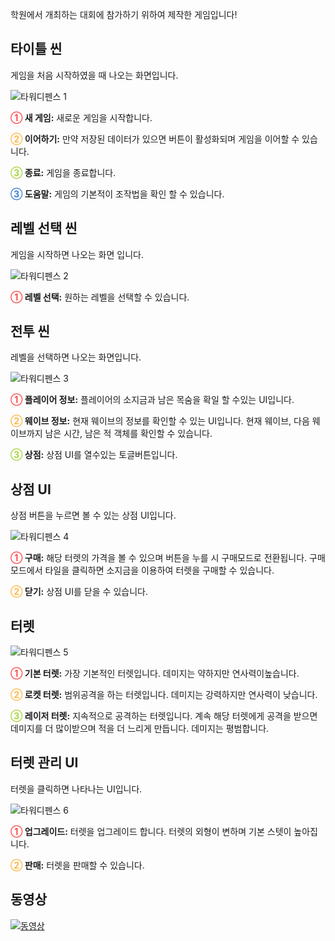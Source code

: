 학원에서 개최하는 대회에 참가하기 위하여 제작한 게임입니다!

## 타이틀 씬

게임을 처음 시작하였을 때 나오는 화면입니다.

![타워디펜스 1](https://user-images.githubusercontent.com/41239679/103848470-cc48fb80-50e5-11eb-850b-e560049eadf6.png)

**<span style="color: #ff4c4c">①</span> 새 게임:** 새로운 게임을 시작합니다. <br/>

**<span style="color: #ffba4c">②</span> 이어하기:** 만약 저장된 데이터가 있으면 버튼이 활성화되며 게임을 이어할 수 있습니다. <br/>

**<span style="color: #aad73f">③</span> 종료:** 게임을 종료합니다. <br/>

**<span style="color: #3f83d7">③</span> 도움말:** 게임의 기본적이 조작법을 확인 할 수 있습니다. <br/>

## 레벨 선택 씬

게임을 시작하면 나오는 화면 입니다.

![타워디펜스 2](https://user-images.githubusercontent.com/41239679/103849710-c7d21200-50e8-11eb-8c15-aef7f7fa1bb9.png)

**<span style="color: #ff4c4c">①</span> 레벨 선택:** 원하는 레벨을 선택할 수 있습니다. <br/>

## 전투 씬

레벨을 선택하면 나오는 화면입니다.

![타워디펜스 3](https://user-images.githubusercontent.com/41239679/103849607-86d9fd80-50e8-11eb-99a1-17ab162d48fd.png)

**<span style="color: #ff4c4c">①</span> 플레이어 정보:** 플레이어의 소지금과 남은 목숨을 확일 할 수있는 UI입니다. <br/>

**<span style="color: #ffba4c">②</span> 웨이브 정보:** 현재 웨이브의 정보를 확인할 수 있는 UI입니다. 현재 웨이브, 다음 웨이브까지 남은 시간, 남은 적 객체를 확인할 수 있습니다. <br/>

**<span style="color: #aad73f">③</span> 상점:** 상점 UI를 열수있는 토글버튼입니다. <br/>

## 상점 UI

상점 버튼을 누르면 볼 수 있는 상점 UI입니다.

![타워디펜스 4](https://user-images.githubusercontent.com/41239679/103850483-b0942400-50ea-11eb-9c75-0342080c2c04.png)

**<span style="color: #ff4c4c">①</span> 구매:** 해당 터렛의 가격을 볼 수 있으며 버튼을 누를 시 구매모드로 전환됩니다. 구매모드에서 타일을 클릭하면 소지금을 이용하여 터렛을 구매할 수 있습니다. <br/>

**<span style="color: #ffba4c">②</span> 닫기:** 상점 UI를 닫을 수 있습니다. <br/>

## 터렛

![타워디펜스 5](https://user-images.githubusercontent.com/41239679/103851433-226d6d00-50ed-11eb-932b-45a2fbf7f1f5.png)

**<span style="color: #ff4c4c">①</span> 기본 터렛:** 가장 기본적인 터렛입니다. 데미지는 약하지만 연사력이높습니다. <br/>

**<span style="color: #ffba4c">②</span> 로켓 터렛:** 범위공격을 하는 터렛입니다. 데미지는 강력하지만 연사력이 낮습니다. <br/>

**<span style="color: #aad73f">③</span> 레이저 터렛:** 지속적으로 공격하는 터렛입니다. 계속 해당 터렛에게 공격을 받으면 데미지를 더 많이받으며 적을 더 느리게 만듭니다. 데미지는 평범합니다. <br/>

## 터렛 관리 UI

터렛을 클릭하면 나타나는 UI입니다.

![타워디펜스 6](https://user-images.githubusercontent.com/41239679/103855579-5731f200-50f6-11eb-993b-dc46c9a6f587.png)

**<span style="color: #ff4c4c">①</span> 업그레이드:** 터렛을 업그레이드 합니다. 터렛의 외형이 변하며 기본 스텟이 높아집니다.<br/>

**<span style="color: #ffba4c">②</span> 판매:** 터렛을 판매할 수 있습니다. <br/>

## 동영상
[![동영상](http://img.youtube.com/vi/xKKyThIONTM/maxresdefault.jpg)](https://youtu.be/xKKyThIONTM) 
